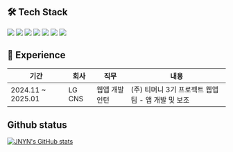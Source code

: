 ## 🛠️ Tech Stack

<p>
  <img src="https://img.shields.io/badge/Java-ED8B00?style=for-the-badge&logo=openjdk&logoColor=white"/>
  <img src="https://img.shields.io/badge/SpringBoot-6DB33F?style=for-the-badge&logo=springboot&logoColor=white"/>
  <img src="https://img.shields.io/badge/Python-3776AB?style=for-the-badge&logo=python&logoColor=white"/>
  <img src="https://img.shields.io/badge/MySQL-4479A1?style=for-the-badge&logo=mysql&logoColor=white"/>
  <img src="https://img.shields.io/badge/Oracle-F80000?style=for-the-badge&logo=oracle&logoColor=white"/>
  <img src="https://img.shields.io/badge/AWS-232F3E?style=for-the-badge&logo=amazonaws&logoColor=white"/>
  <img src="https://img.shields.io/badge/Docker-2496ED?style=for-the-badge&logo=docker&logoColor=white"/>
</p>

## 💼 Experience

| 기간                | 회사    | 직무              | 내용               |
|---------------------|---------|-------------------|--------------------|
| 2024.11 ~ 2025.01   | LG CNS  | 웹앱 개발 인턴     | (주) 티머니 3기 프로젝트 웹앱팀 - 앱 개발 및 보조 |



## Github status
[![JNYN's GitHub stats](https://github-readme-stats.vercel.app/api?username=jnyn0314&show_icons=true&theme=default)](https://github.com/anuraghazra/github-readme-stats)
